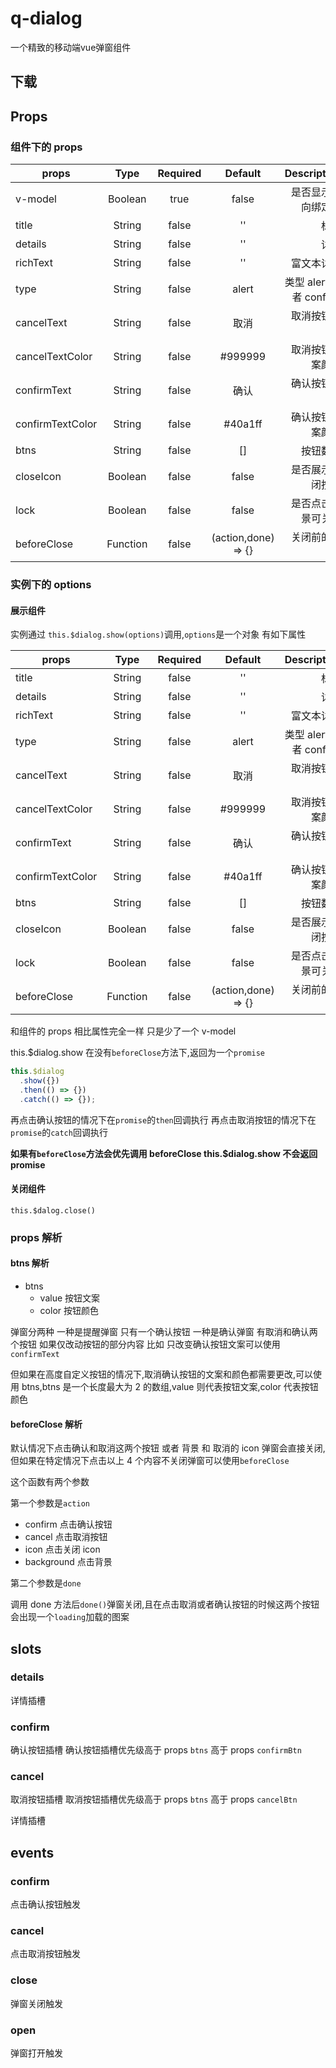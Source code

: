 # q-dialog

一个精致的移动端vue弹窗组件

## 下载

## Props

### 组件下的 props

| props            |   Type   | Required |       Default       |             Description |
| ---------------- | :------: | :------: | :-----------------: | ----------------------: |
| v-model          | Boolean  |   true   |        false        |      是否显示双向绑定值 |
| title            |  String  |  false   |         ''          |                    标题 |
| details          |  String  |  false   |         ''          |                    详情 |
| richText         |  String  |  false   |         ''          |              富文本详情 |
| type             |  String  |  false   |        alert        | 类型 alert 或者 confirm |
| cancelText       |  String  |  false   |        取消         |            取消按钮文案 |
| cancelTextColor  |  String  |  false   |       #999999       |        取消按钮文案颜色 |
| confirmText      |  String  |  false   |        确认         |            确认按钮文案 |
| confirmTextColor |  String  |  false   |       #40a1ff       |        确认按钮文案颜色 |
| btns             |  String  |  false   |         []          |                按钮数组 |
| closeIcon        | Boolean  |  false   |        false        |        是否展示关闭按钮 |
| lock             | Boolean  |  false   |        false        |      是否点击背景可关闭 |
| beforeClose      | Function |  false   | (action,done) => {} |            关闭前的回调 |

### 实例下的 options

#### 展示组件

实例通过 `this.$dialog.show(options)`调用,`options`是一个对象 有如下属性

| props            |   Type   | Required |       Default       |             Description |
| ---------------- | :------: | :------: | :-----------------: | ----------------------: |
| title            |  String  |  false   |         ''          |                    标题 |
| details          |  String  |  false   |         ''          |                    详情 |
| richText         |  String  |  false   |         ''          |              富文本详情 |
| type             |  String  |  false   |        alert        | 类型 alert 或者 confirm |
| cancelText       |  String  |  false   |        取消         |            取消按钮文案 |
| cancelTextColor  |  String  |  false   |       #999999       |        取消按钮文案颜色 |
| confirmText      |  String  |  false   |        确认         |            确认按钮文案 |
| confirmTextColor |  String  |  false   |       #40a1ff       |        确认按钮文案颜色 |
| btns             |  String  |  false   |         []          |                按钮数组 |
| closeIcon        | Boolean  |  false   |        false        |        是否展示关闭按钮 |
| lock             | Boolean  |  false   |        false        |      是否点击背景可关闭 |
| beforeClose      | Function |  false   | (action,done) => {} |            关闭前的回调 |

和组件的 props 相比属性完全一样 只是少了一个 v-model

this.\$dialog.show 在没有`beforeClose`方法下,返回为一个`promise`

```javascript
this.$dialog
  .show({})
  .then(() => {})
  .catch(() => {});
```

再点击确认按钮的情况下在`promise`的`then`回调执行
再点击取消按钮的情况下在`promise`的`catch`回调执行

**如果有`beforeClose`方法会优先调用 beforeClose this.\$dialog.show 不会返回 promise**

#### 关闭组件

`this.$dalog.close()`

### props 解析

#### btns 解析

- btns
  - value 按钮文案
  - color 按钮颜色

弹窗分两种 一种是提醒弹窗 只有一个确认按钮 一种是确认弹窗 有取消和确认两个按钮 如果仅改动按钮的部分内容 比如 只改变确认按钮文案可以使用 `confirmText`

但如果在高度自定义按钮的情况下,取消确认按钮的文案和颜色都需要更改,可以使用 btns,btns 是一个长度最大为 2 的数组,value 则代表按钮文案,color 代表按钮颜色

#### beforeClose 解析

默认情况下点击确认和取消这两个按钮 或者 背景 和 取消的 icon 弹窗会直接关闭,但如果在特定情况下点击以上 4 个内容不关闭弹窗可以使用`beforeClose`

这个函数有两个参数

第一个参数是`action`

- confirm 点击确认按钮
- cancel 点击取消按钮
- icon 点击关闭 icon
- background 点击背景

第二个参数是`done`

调用 done 方法后`done()`弹窗关闭,且在点击取消或者确认按钮的时候这两个按钮会出现一个`loading`加载的图案

## slots

### details

详情插槽

### confirm

确认按钮插槽 确认按钮插槽优先级高于 props `btns` 高于 props `confirmBtn`

### cancel

取消按钮插槽 取消按钮插槽优先级高于 props `btns` 高于 props `cancelBtn`

详情插槽

## events

### confirm

点击确认按钮触发

### cancel

点击取消按钮触发

### close

弹窗关闭触发

### open

弹窗打开触发
